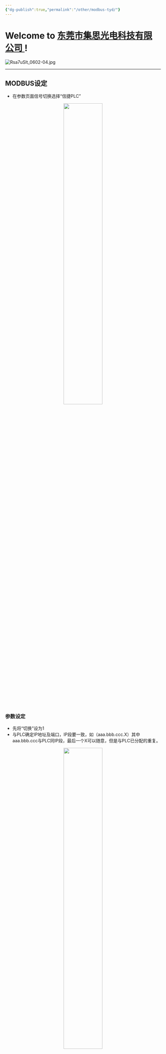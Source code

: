 ```yaml
---
{"dg-publish":true,"permalink":"/other/modbus-tyd/"}
---
```



# Welcome to [东莞市集思光电科技有限公司 ](https://jisicn.top) ! 

![Rsa7uSlt_0602-04.jpg](https://tc.899900.xyz/img/202303301656475.jpg)

---

## MODBUS设定

- 在参数页面信号切换选择“信捷PLC”

<div align="center"><img src="https://tc.899900.xyz/img/202403181748693.png" width="50%" height="50%"></img></div>

### 参数设定
- 先将“切换”设为1
- 与PLC确定IP地址及端口，IP段要一致，如（aaa.bbb.ccc.X）其中aaa.bbb.ccc与PLC同IP段，最后一个X可以随意，但是与PLC已分配的重复。

<div align="center"><img src="https://tc.899900.xyz/img/202403181751496.png" width="50%" height="50%"></img></div>

### 启动端口设定

- 图中参数页“写起始字”设定接收起始地址
	- 如设定“0”表示接收PLC中 M0 开始到M15，即 M0-M15 16个线圈的状态。
	- 如设定“100”表示接收PLC中 M100-M115 16个线圈的状态
- 当前相机取16个线圈中的哪一个线圈作启动，与IO卡的设定一致，“相机参数页面”中启动参数来控制，如设定为“0”表示取16个里面的第一个，如“1”表示取16个里面的每二个……


<div align="center">
<figure class="half">
<img src="https://tc.899900.xyz/img/202403181756837.png" width="40%" height="50%"> 
<img src="https://tc.899900.xyz/img/202403181803267.png" width="40%" height="50%"> 
</figure></div>


### 发送端口设定

- "address1"表示设定发送数据的起始端口，与上方启动端口类似，实际对应线圈的端口 = address1 + OK/NG端口设定值（相机页面）
- “address2”表示数据中“标签”算法中写数据的地址，如我们要将数据写入到PLC的 "D100"，此时就将“address2”设为 “100”

<div align="center"><img src="https://tc.899900.xyz/img/202403181806839.png" width="50%" height="50%"></img></div>

- 算法：标签
- 数据源：200 表示通过modbus写数据
- 参数配制：设定需发送哪一个数据到PLC
	- 注：此序号之前的数据
- 参数配制1: 获取前数据，并判断正负，>=0时，最终数据=（实际数据+数据源1）x 数据源2（放大倍数）
- 标准值2与正公差2 ：角度显示位置X Y坐标

<div align="center"><img src="https://tc.899900.xyz/img/202403181812333.png" width="50%" height="50%"></img></div>

### ROI设定
- 定位
- 点面积：辅助5为100开启任意形状ROI抓取面积
- 辅助3=200： 开启秦元达定制
- 辅助4=0: 水平旋转，非0时坚直旋转

### IO设定
- M4000-M4015: 启动
	- M4000 启动CCD1
	- M4001 启动CCD2
- M4020-M4035: 输出
	- M4020 正反OK
	- M4021 正反NG
	- M4022 有产品
	- M4023 无产品
	- M4024 第二次拍照测试完成
- D2000: 写角度数据

---
---


<div align="center">
    <img src="https://tc.899900.xyz/img/JS_YX_022.jpg" width="80%" height="60%"></img>
</div>

<div STYLE="page-break-after: always;"></div>

![水印产品图.JPG](https://tc.899900.xyz/img/202304122151817.JPG)


---


<center><a href="Https://www.jisicn.top" target="_blank">东莞集思光电科技有限公司</a></center>
<center><a href="Https://www.jisicn.top" target="_blank">https://www.jisicn.top</a></center>
<center><a href="Https://www.dgjisi.eu.org" target="_blank">https://www.dgjisi.eu.org</a></center>

---

<div align='center' ><font size='50'><b>End Thanks</b></font></div>
